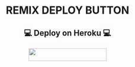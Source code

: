 # <p align="center">REMIX DEPLOY BUTTON</p>


## <p align="center">💻 Deploy on Heroku 💻</p>


<p align="center"><a href="https://heroku.com/deploy"> <img src="https://img.shields.io/badge/Deploy%20To%20Heroku-blue?style=flat&logo=heroku" width="210" height="34.45" /></a></p>

<br>
</p>
